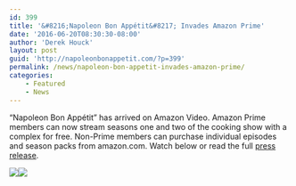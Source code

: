 ```yaml
---
id: 399
title: '&#8216;Napoleon Bon Appétit&#8217; Invades Amazon Prime'
date: '2016-06-20T08:30:30-08:00'
author: 'Derek Houck'
layout: post
guid: 'http://napoleonbonappetit.com/?p=399'
permalink: /news/napoleon-bon-appetit-invades-amazon-prime/
categories:
    - Featured
    - News
---
```


“Napoleon Bon Appétit” has arrived on Amazon Video. Amazon Prime members can now stream seasons one and two of the cooking show with a complex for free. Non-Prime members can purchase individual episodes and season packs from amazon.com. Watch below or read the full [press release](https://www.prlog.org/12566676-napoleon-bon-apptit-invades-amazon-prime.html).

[![](//ws-na.amazon-adsystem.com/widgets/q?_encoding=UTF8&ASIN=B01GF894Q6&Format=_SL250_&ID=AsinImage&MarketPlace=US&ServiceVersion=20070822&WS=1&tag=derekhouckcom-20)](https://www.amazon.com/Chicken-Cordon-Bleu/dp/B01GF894Q6/ref=as_li_ss_il?ie=UTF8&qid=1466370966&sr=8-1&keywords=Napoleon+Bon+Appetit&linkCode=li3&tag=derekhouckcom-20&linkId=4f3907d41f5607a68205fb0d3ee749b4)![](//ir-na.amazon-adsystem.com/e/ir?t=derekhouckcom-20&l=li3&o=1&a=B01GF894Q6)